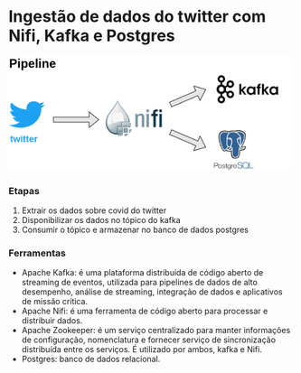 # Ingestão de dados do twitter com Nifi, Kafka e Postgres

![image](arquitetura.png)

### Etapas
1. Extrair os dados sobre covid do twitter
2. Disponibilizar os dados no tópico do kafka
3. Consumir o tópico e armazenar no banco de dados postgres

### Ferramentas
- Apache Kafka: é uma plataforma distribuída de código aberto de streaming de eventos, utilizada para pipelines de dados de alto desempenho, análise de streaming, integração de dados e aplicativos de missão crítica.
- Apache Nifi: é uma ferramenta de código aberto para processar e distribuir dados. 
- Apache Zookeeper: é um serviço centralizado para manter informações de configuração, nomenclatura e fornecer serviço de sincronização distribuída entre os serviços. É utilizado por ambos, kafka e Nifi.
- Postgres: banco de dados relacional.